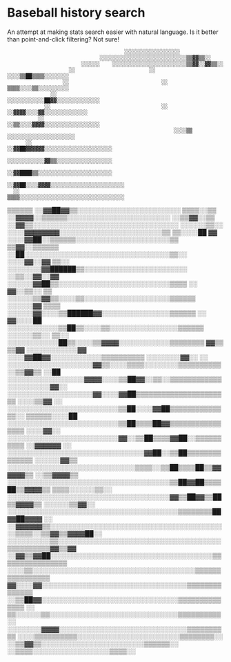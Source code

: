 # Baseball history search

An attempt at making stats search easier with natural language.
Is it better than point-and-click filtering? Not sure!

                                          ░░░░░░░░░░░░░░░░░░
                                  ░░░░░░░░░░░░░░░░░░░░░░░░░░░░▒▒▓▓▒▒░░
                            ░░░░░░    ░░░░░░░░░░░░░░░░░░░░░░░░▒▒▓▓░░▓▓▒▒░░
                        ░░                        ░░    ░░░░▒▒██▒▒▒▒░░░░░░░░
                      ░░                              ░░    ▒▒▒▒░░░░▒▒░░░░░░░░░░
                  ░░                                ░░░░░░░░░░░░██▓▓░░░░░░░░░░░░░░
                ░░                                    ░░  ░░▓▓▓▓░░░░▓▓░░░░░░░░░░░░░░
              ░░                                        ░░▒▒░░░░▓▓▓▓░░░░░░░░░░░░░░░░░░
                                                          ░░░░▒▒  ░░░░░░░░░░░░░░░░░░░░░░
          ░░                                            ░░▓▓██▓▓▓▓▓▓░░░░░░░░░░░░░░░░░░░░░░
                                                        ░░░░░░░░░░░░▓▓▒▒░░░░░░░░░░░░░░░░░░
                                                          ░░▓▓████▒▒░░░░░░░░░░░░░░░░░░░░░░░░
                                                        ░░▓▓██░░░░▓▓▓▓░░░░░░░░░░░░░░░░░░░░░░░░
      ░░                                                ▒▒▒▒░░░░░░░░░░░░░░░░░░░░░░░░░░░░░░░░░░
  ▒▒▒▒▒▒                                                    ░░▓▓██▓▓▒▒░░░░░░░░░░░░░░░░░░░░░░░░
  ▒▒▒▒░░▒▒                                                ░░▓▓▓▓░░▒▒▒▒▒▒░░░░░░░░░░░░░░░░░░░░░░░░
  ░░▒▒▓▓░░▒▒                                            ░░▓▓▒▒░░░░░░░░░░░░░░░░░░░░░░░░░░░░░░░░░░
  ░░░░░░▒▒░░                                                ░░░░▓▓▓▓▓▓▓▓░░░░░░░░░░░░░░░░░░░░░░░░▒▒
  ▒▒░░░░██  ▓▓                                            ░░░░▓▓██░░▒▒▒▒▒▒░░░░░░░░░░░░░░░░░░░░░░▒▒
  ▒▒▓▓░░▒▒▒▒▒▒                                            ░░██░░░░░░░░░░░░░░░░░░░░░░░░░░░░░░░░░░▒▒░░
  ░░░░▓▓░░▓▓  ▒▒░░                                        ░░░░░░░░▓▓██████▒▒░░░░░░░░░░░░░░░░░░░░░░░░
    ░░▒▒░░▓▓░░▓▓                                          ░░░░░░▓▓██▒▒░░░░░░░░░░░░░░░░░░░░░░░░░░▒▒▒▒
    ░░  ▓▓░░▒▒░░  ▒▒                                    ░░░░░░▒▒▓▓▒▒░░░░▒▒░░░░░░░░░░░░░░░░░░░░▒▒▒▒▒▒
      ░░░░░░▓▓  ▒▒▒▒                                    ░░░░░░▓▓░░░░▒▒██████▓▓░░░░░░░░░░░░░░░░▒▒▒▒▒▒
      ░░  ▓▓░░░░██                                    ░░░░░░░░░░░░▒▒██▒▒░░░░▒▒░░░░░░░░░░░░░░░░▒▒▒▒▒▒
        ░░░░░░▒▒░░  ▒▒░░                              ░░░░░░░░░░░░██▒▒░░░░▒▒▓▓▓▓░░░░░░░░░░░░▒▒▒▒▒▒▒▒
            ▓▓▒▒  ▒▒▓▓                              ░░░░░░░░░░░░▓▓  ░░░░▓▓██▓▓░░░░░░░░░░░░▒▒▒▒▒▒▒▒▒▒
          ░░░░░░░░▓▓░░  ░░                        ░░░░░░░░░░░░░░░░░░░░▓▓▒▒░░░░▒▒▒▒░░░░░░░░▒▒▒▒▒▒▒▒▒▒
            ░░▒▒▓▓▒▒  ░░██                        ░░░░░░░░░░░░░░░░░░▓▓▓▓░░░░▒▒██▓▓░░▒▒░░▒▒▒▒▒▒▒▒▒▒▒▒
            ░░░░░░░░░░▓▓░░                      ░░░░░░░░░░░░░░░░░░░░▓▓░░░░▓▓██▒▒▒▒▒▒▒▒▒▒▒▒▒▒▒▒▒▒▒▒▒▒
                ░░░░▒▒▓▓  ░░                  ░░░░░░░░░░░░░░░░░░░░░░░░░░▒▒██░░░░▓▓██▒▒▒▒▒▒▒▒▒▒▒▒▒▒░░
                ▒▒▒▒▒▒░░░░██                ░░░░░░░░░░░░░░░░░░░░░░░░░░▒▒██▒▒▒▒██▓▓▒▒▒▒▒▒▒▒▒▒▒▒▒▒▒▒
                    ░░░░▓▓░░                ░░░░░░░░░░░░░░░░░░░░░░░░░░▓▓░░▒▒██▒▒▒▒▓▓██░░▒▒▒▒▒▒▒▒▒▒
                  ░░▓▓▓▓▓▓    ░░          ░░░░░░░░░░░░░░░░░░░░░░░░░░░░░░░░▓▓██░░▒▒██▒▒▒▒▒▒▒▒▒▒▒▒▒▒
                      ░░░░░░▓▓▒▒          ░░░░░░░░░░░░░░░░░░░░░░░░░░░░░░▒▒▒▒░░▒▒██▒▒▒▒██▒▒▓▓▓▓▓▓▒▒
                    ░░▒▒▓▓▓▓▒▒        ░░░░░░░░░░░░░░░░░░░░░░░░░░░░░░░░░░░░░░▒▒██▓▓██▒▒▒▒██▒▒▓▓▓▓▒▒
                      ▒▒▒▒░░░░░░▒▒░░  ░░░░░░░░░░░░░░░░░░░░░░░░░░░░░░░░░░░░░░▓▓▒▒██▓▓▒▒██▒▒▓▓▓▓▒▒
                      ░░░░░░▒▒▓▓░░  ░░░░░░░░░░░░░░░░░░░░░░░░░░░░░░░░░░░░░░░░▒▒▒▒▒▒▒▒██▓▓██▓▓▓▓
          ░░          ░░▓▓▓▓▓▓▒▒░░░░░░░░░░░░░░░░░░░░░░░░░░░░░░░░░░░░░░░░░░▒▒▒▒░░▒▒▓▓▒▒▓▓▓▓██░░
                        ░░░░░░░░░░▒▒░░░░░░░░░░░░░░░░░░░░░░░░░░░░░░░░░░░░░░▒▒▒▒▒▒▒▒▒▒▓▓▒▒▓▓
                        ░░▓▓▒▒▓▓██░░░░░░░░░░░░░░░░░░░░░░░░░░░░░░░░░░░░░░▒▒▒▒▒▒▒▒▒▒▒▒▒▒▒▒
                          ░░░░▒▒░░░░░░░░░░░░░░░░░░░░░░░░░░░░░░░░░░░░░░▒▒▒▒▒▒▒▒▒▒▒▒▒▒▒▒
                            ▓▓░░░░▓▓░░░░░░░░░░░░░░░░░░░░░░░░░░░░░░░░░░▒▒▒▒▒▒▒▒▒▒▒▒▒▒
                            ░░▒▒██▓▓░░░░░░░░░░░░░░░░░░░░░░░░░░░░░░░░▒▒▒▒▒▒▒▒▒▒▒▒▒▒
                      ░░    ▒▒░░░░░░▒▒░░░░░░░░░░░░░░░░░░░░░░░░░░░░░░▒▒▒▒▒▒▒▒▒▒░░
                        ░░░░░░░░▓▓▓▓░░░░░░░░░░░░░░░░░░░░░░░░░░░░░░▒▒▒▒▒▒▒▒▒▒
                          ░░░░▒▒▒▒▒▒▒▒▒▒░░░░░░░░░░░░░░░░░░░░░░░░▒▒▒▒▒▒▒▒░░
                              ░░▒▒▓▓▒▒░░░░░░░░░░░░░░░░░░░░░░░░▒▒▒▒▒▒░░
                                ░░▒▒▒▒░░░░░░░░░░░░░░░░░░▒▒▒▒░░
